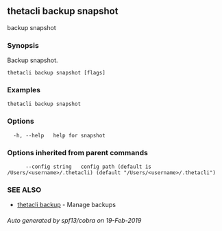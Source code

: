 ## thetacli backup snapshot

backup snapshot

### Synopsis

Backup snapshot.

```
thetacli backup snapshot [flags]
```

### Examples

```
thetacli backup snapshot
```

### Options

```
  -h, --help   help for snapshot
```

### Options inherited from parent commands

```
      --config string   config path (default is /Users/<username>/.thetacli) (default "/Users/<username>/.thetacli")
```

### SEE ALSO

* [thetacli backup](thetacli_backup.md)	 - Manage backups

###### Auto generated by spf13/cobra on 19-Feb-2019
